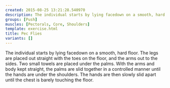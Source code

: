 ```yaml
---
created: 2015-08-25 13:21:28.540970
description: The individual starts by lying facedown on a smooth, hard floor.
groups: [Push]
muscles: [Pectorals, Core, Shoulders]
template: exercise.html
title: Pec Flies
variants: []
---
```

The individual starts by lying facedown on a smooth, hard floor. The legs are placed out straight with the toes on the floor, and the arms out to the sides. Two small towels are placed under the palms. With the arms and body kept straight, the palms are slid together in a controlled manner until the hands are under the shoulders. The hands are then slowly slid apart until the chest is barely touching the floor.